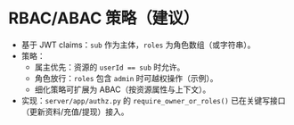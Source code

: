 ﻿# RBAC/ABAC 策略（建议）

- 基于 JWT claims：`sub` 作为主体，`roles` 为角色数组（或字符串）。
- 策略：
  - 属主优先：资源的 `userId == sub` 时允许。
  - 角色放行：`roles` 包含 `admin` 时可越权操作（示例）。
  - 细化策略可扩展为 ABAC（按资源属性与上下文）。
- 实现：`server/app/authz.py` 的 `require_owner_or_roles()` 已在关键写接口（更新资料/充值/提现）接入。

